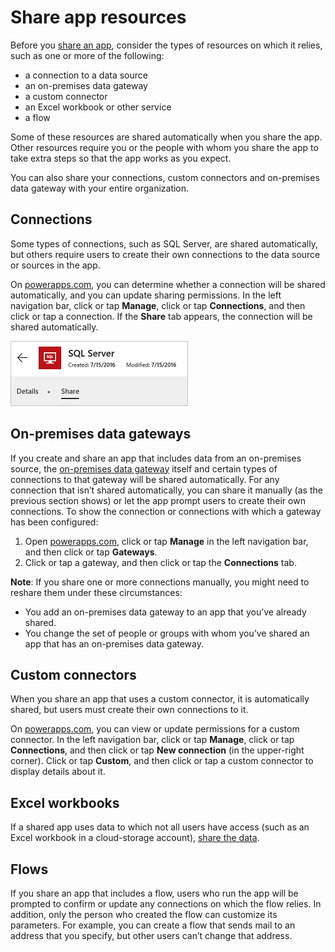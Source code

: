<properties
    pageTitle="Share resources used in your app | Microsoft PowerApps"
    description="Understand how resources used in your app are shared, when an app is shared"
    services=""
    suite="powerapps"
    documentationCenter="na"
    authors="archnair"
    manager="anneta"
    editor=""
    tags=""/>
<tags
    ms.service="powerapps"
    ms.devlang="na"
    ms.topic="article"
    ms.tgt_pltfrm="na"
    ms.workload="na"
    ms.date="06/28/2016"
    ms.author="archanan"/>

# Share app resources #
Before you [share an app](./share-app.md), consider the types of resources on which it relies, such as one or more of the following:

- a connection to a data source
- an on-premises data gateway
- a custom connector
- an Excel workbook or other service
- a flow

Some of these resources are shared automatically when you share the app. Other resources require you or the people with whom you share the app to take extra steps so that the app works as you expect.

You can also share your connections, custom connectors and on-premises data gateway with your entire organization.

## Connections ##
Some types of connections, such as SQL Server, are shared automatically, but others require users to create their own connections to the data source or sources in the app.

On [powerapps.com](https://web.powerapps.com), you can determine whether a connection will be shared automatically, and you can update sharing permissions. In the left navigation bar, click or tap **Manage**, click or tap **Connections**, and then click or tap a connection. If the **Share** tab appears, the connection will be shared automatically.

  ![Share tab in connection details page](./media/share-app-resources/shared-connections.png)

## On-premises data gateways ##
If you create and share an app that includes data from an on-premises source, the [on-premises data gateway](gateway-management.md) itself and certain types of connections to that gateway will be shared automatically. For any connection that isn’t shared automatically, you can share it manually (as the previous section shows) or let the app prompt users to create their own connections. To show the connection or connections with which a gateway has been configured:

1.	Open [powerapps.com](https://web.powerapps.com), click or tap **Manage** in the left navigation bar, and then click or tap **Gateways**.
1.	Click or tap a gateway, and then click or tap the **Connections** tab.

**Note**: If you share one or more connections manually, you might need to reshare them under these circumstances:
- You add an on-premises data gateway to an app that you’ve already shared.
- You change the set of people or groups with whom you’ve shared an app that has an on-premises data gateway.

## Custom connectors ##
When you share an app that uses a custom connector, it is automatically shared, but users must create their own connections to it.

On [powerapps.com](https://web.powerapps.com), you can view or update permissions for a custom connector. In the left navigation bar, click or tap **Manage**, click or tap **Connections**, and then click or tap **New connection** (in the upper-right corner). Click or tap **Custom**, and then click or tap a custom connector to display details about it.

## Excel workbooks ##
If a shared app uses data to which not all users have access (such as an Excel workbook in a cloud-storage account), [share the data](share-app-data.md).

## Flows ##
If you share an app that includes a flow, users who run the app will be prompted to confirm or update any connections on which the flow relies. In addition, only the person who created the flow can customize its parameters. For example, you can create a flow that sends mail to an address that you specify, but other users can’t change that address.
